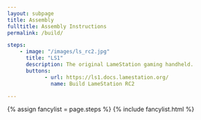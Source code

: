 ```yaml
---
layout: subpage
title: Assembly
fulltitle: Assembly Instructions
permalink: /build/

steps:
    - image: "/images/ls_rc2.jpg"
      title: "LS1"
      description: The original LameStation gaming handheld.
      buttons:
            - url: https://ls1.docs.lamestation.org/
              name: Build LameStation RC2

---
```


{% assign fancylist = page.steps %}
{% include fancylist.html %}


<!--<i class="fa fa-info-circle" aria-hidden="true"></i> <a href="#">Which board do I have?</a>-->
